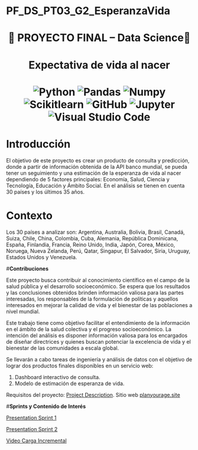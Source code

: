 # PF_DS_PT03_G2_EsperanzaVida

<h1 align=center>  🚀 PROYECTO FINAL – Data Science🚀 </h1>
<h1 align=center> Expectativa de vida al nacer </h1>

<h1 align=center>
  
![Python](https://img.shields.io/badge/-Python-333333?style=flat&logo=python)
![Pandas](https://img.shields.io/badge/-Pandas-333333?style=flat&logo=pandas)
![Numpy](https://img.shields.io/badge/-Numpy-333333?style=flat&logo=numpy)
![Scikitlearn](https://img.shields.io/badge/-Scikitlearn-333333?style=flat&logo=scikitlearn)
![GitHub](https://img.shields.io/badge/-GitHub-333333?style=flat&logo=github)
![Jupyter](https://img.shields.io/badge/-Jupyter-333333?style=flat&logo=jupyter)
![Visual Studio Code](https://img.shields.io/badge/-Visual%20Studio%20Code-333333?style=flat&logo=visual-studio-code&logoColor=007ACC)
  
# **Introducción** 

El objetivo de este proyecto es crear un producto de consulta y predicción, donde a partir de información obtenida de la API banco mundial, se pueda tener un seguimiento y una estimación de la esperanza de vida al nacer dependiendo de 5 factores principales: Economía, Salud, Ciencia y Tecnología, Educación y Ámbito Social. En el análisis se tienen en cuenta 30 países y los últimos 35 años. 

# **Contexto**

Los 30 países a analizar son: Argentina, Australia, Bolivia, Brasil, Canadá, Suiza, Chile, China, Colombia, Cuba, Alemania, República Dominicana, España, Finlandia, Francia, Reino Unido, India, Japón, Corea, México, Noruega, Nueva Zelanda, Perú, Qatar, Singapur, El Salvador, Siria, Uruguay, Estados Unidos y Venezuela.

#**Contribuciones**

Este proyecto busca contribuir al conocimiento científico en el campo de la salud pública y el desarrollo socioeconómico. Se espera que los resultados y las conclusiones obtenidos brinden información valiosa para las partes interesadas, los responsables de la formulación de políticas y aquellos interesados en mejorar la calidad de vida y el bienestar de las poblaciones a nivel mundial.

Este trabajo tiene como objetivo facilitar el entendimiento de la información en el ámbito de la salud colectiva y el progreso socioeconómico. La intención del análisis es disponer información valiosa para los encargados de diseñar directrices y quienes buscan potenciar la excelencia de vida y el bienestar de las comunidades a escala global.

Se llevarán a cabo tareas de ingeniería y análisis de datos con el objetivo de lograr dos productos finales disponibles en un servicio web:

1.	Dashboard interactivo de consulta.
2.	Modelo de estimación de esperanza de vida. 



Requisitos del proyecto: [Project Description](https://github.com/soyHenry/PF_DS/blob/PART-TIME/Proyectos/esperanza_vida.md).
Sitio web [planyourage.site](http://www.planyourage.site/)


#**Sprints y Contenido de Interés**

[Presentation Sprint 1](https://docs.google.com/presentation/d/1pUb3gqkp1Wir2-lxi2QUxNd-KVuYR7iF1GJpuHLuXmk/edit?usp=sharing)

[Presentation Sprint 2](https://docs.google.com/presentation/d/1F_wdeTkU0gY0QMIVMa2L5YlaUPRAYAv0Ixwla1Bgliw/edit?usp=sharing)


[Video Carga Incremental](https://drive.google.com/file/d/1JNPeSrHK4xp8YUxo0ensJmAqQNl7OTgf/view?usp=sharing)

